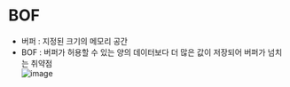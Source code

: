 # BOF
* 버퍼 : 지정된 크기의 메모리 공간
* BOF :  버퍼가 허용할 수 있는 양의 데이터보다 더 많은 값이 저장되어 버퍼가 넘치는 취약점   
![image](https://user-images.githubusercontent.com/59531805/78787353-30b71d00-79e5-11ea-9b85-1bdc81105272.png)
